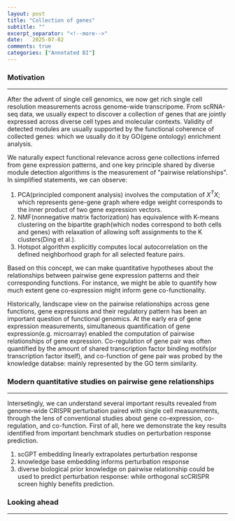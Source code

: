 ```yaml
---
layout: post
title: "Collection of genes"
subtitle: ""
excerpt_separator: "<!--more-->"
date:	2025-07-02
comments: true
categories: ["Annotated BI"]
---
```



### Motivation
---

After the advent of single cell genomics, we now get rich single cell resolution measurements across genome-wide transcripome. From scRNA-seq data, we usually expect to discover a collection of genes that are jointly expressed across diverse cell types and molecular contexts. Validity of detected modules are usually supported by the functional coherence of collected genes: which we usually do it by GO(gene ontology) enrichment analysis.

We naturally expect functional relevance across gene collections inferred from gene expression patterns, and one key principle shared by diverse module detection algorithms is the measurement of "pairwise relationships". In simplified statements, we can observe:

1. PCA(principled component analysis) involves the computation of $X^TX$; which represents gene-gene graph where edge weight corresponds to the inner product of two gene expression vectors.
2. NMF(nonnegative matrix factorization) has equivalence with K-means clustering on the bipartite graph(which nodes correspond to both cells and genes) with relaxation of allowing soft assignments to the K clusters(Ding et al.).
3. Hotspot algorithm explicitly computes local autocorrelation on the defined neighborhood graph for all selected feature pairs.

Based on this concept, we can make quantitative hypotheses about the relationships between pairwise gene expression patterns and their corresponding functions. For instance, we might be able to quantify how much extent gene co-expression might inform gene co-functionality. 

Historically, landscape view on the pairwise relationships across gene functions, gene expressions and their regulatory pattern has been an important question of functional genomics. At the early era of gene expression measurements, simultaneous quantification of gene expression(e.g. microarray) enabled the computation of pairwise relationships of gene expression. Co-regulation of gene pair was often quantified by the amount of shared transcription factor binding motifs(or transcription factor itself), and co-function of gene pair was probed by the knowledge databse: mainly represented by the GO term similarity.

### Modern quantitative studies on pairwise gene relationships
---
Intersetingly, we can understand several important results revealed from genome-wide CRISPR perturbation paired with single cell measurements, through the lens of conventional studies about gene co-expression, co-regulation, and co-function. First of all, here we demonstrate the key results identified from important benchmark studies on perturbation response prediction.

1. scGPT embedding linearly extrapolates perturbation response
2. knowledge base embedding informs perturbation response
3. diverse biological prior knowledge on pairwise relationship could be used to predict perturbation response: while orthogonal scCRISPR screen highly benefits prediction.

### Looking ahead
---
